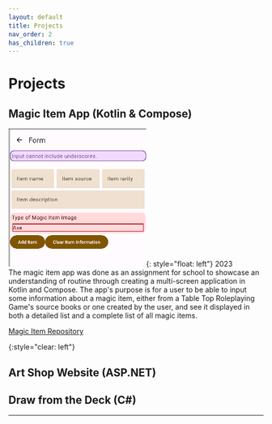 ```yaml
---
layout: default
title: Projects
nav_order: 2
has_children: true
---
```

# Projects
  
## Magic Item App (Kotlin & Compose)
  
![A crochet heart themed sweater](/img/form.png){: style="float: left"} 
2023  
The magic item app was done as an assignment for school to showcase an understanding of routine through creating a multi-screen application in Kotlin and Compose. The app's purpose is for a user to be able to input some information about a magic item, either from a Table Top Roleplaying Game's source books or one created by the user, and see it displayed in both a detailed list and a complete list of all magic items.  
  
[Magic Item Repository]

{:style="clear: left"} 

## Art Shop Website (ASP.NET)


## Draw from the Deck (C#)
  


----


[Magic Item Repository]: https://github.com/MakenaH/Assignment3_AppDev

